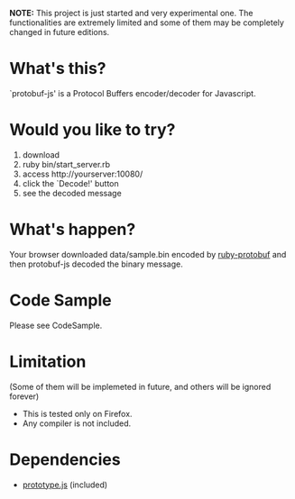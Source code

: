 **NOTE:** This project is just started and very experimental one. The functionalities are extremely limited and some of them may be completely changed in future editions.

# What's this? #
`protobuf-js' is a Protocol Buffers encoder/decoder for Javascript.

# Would you like to try? #
  1. download
  1. ruby bin/start\_server.rb
  1. access http://yourserver:10080/
  1. click the `Decode!' button
  1. see the decoded message

# What's happen? #
Your browser downloaded data/sample.bin encoded by [ruby-protobuf](http://code.google.com/p/ruby-protobuf/) and then protobuf-js decoded the binary message.

# Code Sample #
Please see CodeSample.

# Limitation #
(Some of them will be implemeted in future, and others will be ignored forever)
  * This is tested only on Firefox.
  * Any compiler is not included.

# Dependencies #
  * [prototype.js](http://www.prototypejs.org/) (included)